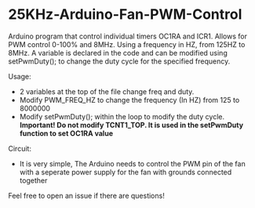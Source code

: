 # 25KHz-Arduino-Fan-PWM-Control
Arduino program that control individual timers OC1RA and ICR1. Allows for PWM control 0-100% and 8MHz. Using a frequency in HZ, from 125HZ to 8MHz. A variable is declared in the code and can be modified using setPwmDuty(); to change the duty cycle for the specified frequency.

Usage: 
- 2 variables at the top of the file change freq and duty.
- Modify PWM_FREQ_HZ to change the frequency (In HZ) from 125 to 8000000 
- Modify setPwmDuty(); within the loop to modify the duty cycle. **Important! Do not modify TCNT1_TOP. It is used in the setPwmDuty function to set OC1RA value**

Circuit: 
- It is very simple, The Arduino needs to control the PWM pin of the fan with a seperate power supply for the fan with grounds connected together

Feel free to open an issue if there are questions!

